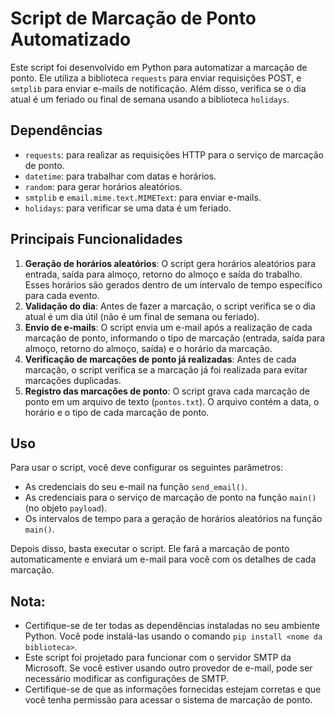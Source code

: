 # Script de Marcação de Ponto Automatizado

Este script foi desenvolvido em Python para automatizar a marcação de ponto. Ele utiliza a biblioteca `requests` para enviar requisições POST, e `smtplib` para enviar e-mails de notificação. Além disso, verifica se o dia atual é um feriado ou final de semana usando a biblioteca `holidays`.

## Dependências

- `requests`: para realizar as requisições HTTP para o serviço de marcação de ponto.
- `datetime`: para trabalhar com datas e horários.
- `random`: para gerar horários aleatórios.
- `smtplib` e `email.mime.text.MIMEText`: para enviar e-mails.
- `holidays`: para verificar se uma data é um feriado.

## Principais Funcionalidades

1. **Geração de horários aleatórios**: O script gera horários aleatórios para entrada, saída para almoço, retorno do almoço e saída do trabalho. Esses horários são gerados dentro de um intervalo de tempo específico para cada evento.
2. **Validação do dia**: Antes de fazer a marcação, o script verifica se o dia atual é um dia útil (não é um final de semana ou feriado).
3. **Envio de e-mails**: O script envia um e-mail após a realização de cada marcação de ponto, informando o tipo de marcação (entrada, saída para almoço, retorno do almoço, saída) e o horário da marcação.
4. **Verificação de marcações de ponto já realizadas**: Antes de cada marcação, o script verifica se a marcação já foi realizada para evitar marcações duplicadas.
5. **Registro das marcações de ponto**: O script grava cada marcação de ponto em um arquivo de texto (`pontos.txt`). O arquivo contém a data, o horário e o tipo de cada marcação de ponto.


## Uso

Para usar o script, você deve configurar os seguintes parâmetros:

- As credenciais do seu e-mail na função `send_email()`.
- As credenciais para o serviço de marcação de ponto na função `main()` (no objeto `payload`).
- Os intervalos de tempo para a geração de horários aleatórios na função `main()`.

Depois disso, basta executar o script. Ele fará a marcação de ponto automaticamente e enviará um e-mail para você com os detalhes de cada marcação.

## Nota: 

- Certifique-se de ter todas as dependências instaladas no seu ambiente Python. Você pode instalá-las usando o comando `pip install <nome da biblioteca>`.
- Este script foi projetado para funcionar com o servidor SMTP da Microsoft. Se você estiver usando outro provedor de e-mail, pode ser necessário modificar as configurações de SMTP.
- Certifique-se de que as informações fornecidas estejam corretas e que você tenha permissão para acessar o sistema de marcação de ponto.
